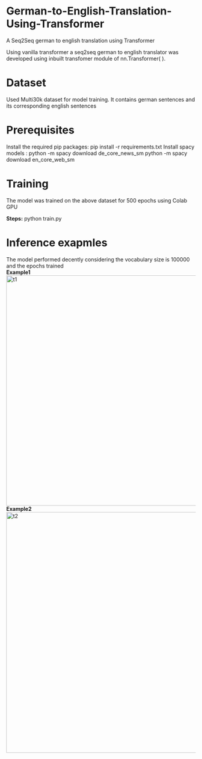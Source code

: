 # German-to-English-Translation-Using-Transformer
A Seq2Seq german to english translation using Transformer

Using vanilla transformer a seq2seq german to english translator was developed using inbuilt transfomer module of nn.Transformer(
).

# Dataset
Used Multi30k dataset for model training. It contains german sentences and its corresponding english sentences

# Prerequisites
Install the required pip packages:
pip install -r requirements.txt
Install spacy models :
python -m spacy download de_core_news_sm
python -m spacy download en_core_web_sm


# Training

The model was trained on the above dataset for 500 epochs using Colab GPU<br>

**Steps:**
python train.py

# Inference exapmles<br>

The model performed decently considering the vocabulary size is 100000 and the epochs trained
<br>
**Example1**
<img width="613" alt="t1" src="https://github.com/arka57/German-to-English-Translation-Using-Transformer/assets/36561428/3072a143-88b7-4fad-a7c3-c8583870dcf3">
**Example2**
<img width="641" alt="t2" src="https://github.com/arka57/German-to-English-Translation-Using-Transformer/assets/36561428/23b0f6ab-9fb4-4a31-97c5-c8a90a4a1514">
